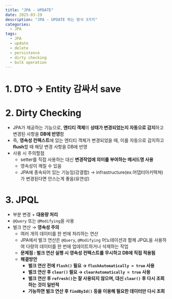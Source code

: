 ```yaml
---
title: "JPA - UPDATE"
date: 2025-03-29
description: "JPA - UPDATE 하는 방식 3가지"
categories:
  - JPA
tags:
  - JPA
  - update
  - delete
  - persistence
  - dirty checking
  - bulk operation
---
```


# 1. DTO → Entity 감싸서 save

# 2. Dirty Checking

- JPA가 제공하는 기능으로, **엔티티 객체**의 **상태가 변경되었는지 자동으로 감지**하고 변경된 사항을 **DB에 반영**함
- 즉, **영속성 컨텍스트**에 있는 엔티티 객체가 변경되었을 때, 이를 자동으로 감지하고 **flush**할 때 해당 변경 사항을 DB에 반영
- 사용 시 주의할점
  - setter를 직접 사용하는 대신 **변경작업에 의미를 부여하는 메서드명 사용**
  - 영속성이 깨질 수 있음
  - JPA에 종속되어 있는 기능임(강결합) → infrastructure(ex.어댑터아키텍쳐)가 변경된다면 안스는게 좋음(유연성)

# 3. JPQL

- 부분 변경 + **대용량 처리**
- `@Query` 또는 `@Modifying`을 사용
- 벌크 연산 → **영속성 주의**
  - 여러 개의 데이터를 한 번에 처리하는 연산
  - JPA에서 벌크 연산은 `@Query`, `@Modifying` 어노테이션과 함께 JPQL을 사용하여 다량의 데이터를 한 번에 업데이트하거나 삭제하는 작업
  - **문제점 : 벌크 연산 실행 시 영속성 컨텍스트를 무시하고 DB에 직접 적용됨**
  - **해결방안**
    - **벌크 연산 전에 `flush()` 필요 → `flushAutomatically = true` 사용**
    - **벌크 연산 후 `clear()` 필요 → `clearAutomatically = true` 사용**
    - **벌크 연산 후 `refresh()`는 잘 사용되지 않으며, 대신 `clear()` 후 다시 조회하는 것이 일반적**
    - **가능하면 벌크 연산 후 `findById()` 등을 이용해 필요한 데이터만 다시 조회**
